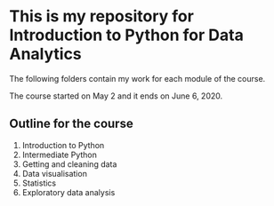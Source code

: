 # This is my repository for Introduction to Python for Data Analytics

The following folders contain my work for each module of the course.

The course started on May 2 and it ends on June 6, 2020.

## Outline for the course

1. Introduction to Python
2. Intermediate Python
3. Getting and cleaning data
4. Data visualisation
5. Statistics
6. Exploratory data analysis





